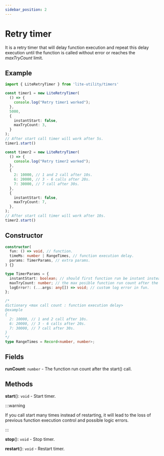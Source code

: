 ```yaml
---
sidebar_position: 2
---
```


# Retry timer

It is a retry timer that will delay function execution and repeat this delay execution until the function is called without error or reaches the _maxTryCount_ limit.

## Example

```ts
import { LiteRetryTimer } from 'lite-utility/timers'

const timer1 = new LiteRetryTimer(
  () => {
    console.log("Retry timer1 worked");
  },
  5000,
  {
    instantStart: false,
    maxTryCount: 3,
  }
);
// After start call timer will work after 5s.
timer1.start()

const timer2 = new LiteRetryTimer(
  () => {
    console.log("Retry timer2 worked");
  },
  {
    2: 10000, // 1 and 2 call after 10s.
    6: 20000, // 3 - 6 calls after 20s.
    7: 30000, // 7 call after 30s.
  },
  {
    instantStart: false,
    maxTryCount: 7,
  },
);
// After start call timer will work after 10s.
timer2.start()
```

## Constructor

```ts
constructor(
  fun: () => void, // function.
  timeMs: number | RangeTimes, // function execution delay.
  params: TimerParams, // extra params.
) {}

type TimerParams = {
  instantStart: boolean; // should first function run be instant instead of waiting timeMs delay.
  maxTryCount: number; // the max posible function run count after the start() call.
  logError?: (...args: any[]) => void; // custom log error in fun.
};

/*
dictionary <max call count : function execution delay>
@example
{
  2: 10000, // 1 and 2 call after 10s.
  6: 20000, // 3 - 6 calls after 20s.
  7: 30000, // 7 call after 30s.
}
*/
type RangeTimes = Record<number, number>;
```

## Fields

**runCount**: ```number``` - The function run count after the start() call.

## Methods

**start**(): ```void``` - Start timer.

:::warning

If you call start many times instead of restarting, it will lead to the loss of previous function execution control and possible logic errors.

:::

**stop**(): ```void``` - Stop timer.

**restart**(): ```void``` - Restart timer.
 